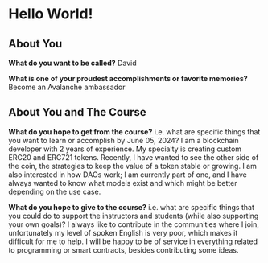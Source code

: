 # Hello World!

## About You

**What do you want to be called?** 
David

**What is one of your proudest accomplishments or favorite memories?** 
Become an Avalanche ambassador

## About You and The Course

**What do you hope to get from the course?** i.e. what are specific things that you want to learn or accomplish by June 05, 2024?
I am a blockchain developer with 2 years of experience. My specialty is creating custom ERC20 and ERC721 tokens. Recently, I have wanted to see the other side of the coin, the strategies to keep the value of a token stable or growing. I am also interested in how DAOs work; I am currently part of one, and I have always wanted to know what models exist and which might be better depending on the use case.

**What do you hope to give to the course?** i.e. what are specific things that you could do to support the instructors and students (while also supporting your own goals)?
I always like to contribute in the communities where I join, unfortunately my level of spoken English is very poor, which makes it difficult for me to help. I will be happy to be of service in everything related to programming or smart contracts, besides contributing some ideas.
